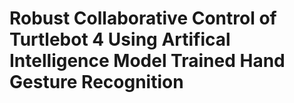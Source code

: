 # Robust Collaborative Control of Turtlebot 4 Using Artifical Intelligence Model Trained Hand Gesture Recognition